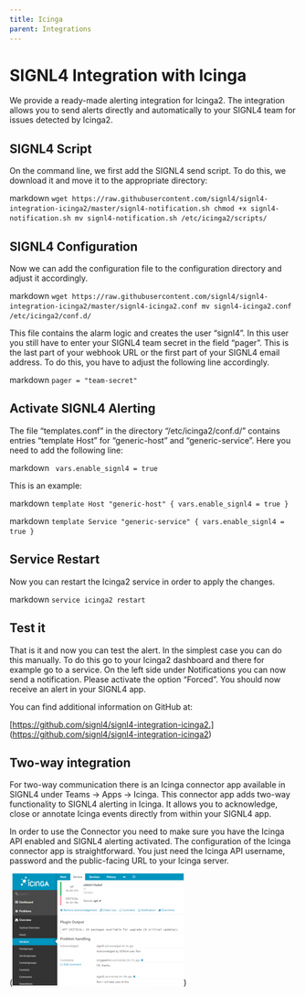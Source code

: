 ```yaml
---
title: Icinga
parent: Integrations
---
```


# SIGNL4 Integration with Icinga

We provide a ready-made alerting integration for Icinga2. The integration allows you to send alerts directly and automatically to your SIGNL4 team for issues detected by Icinga2.

## SIGNL4 Script

On the command line, we first add the SIGNL4 send script. To do this, we download it and move it to the appropriate directory:

markdown ``` wget https://raw.githubusercontent.com/signl4/signl4-integration-icinga2/master/signl4-notification.sh
chmod +x signl4-notification.sh
mv signl4-notification.sh /etc/icinga2/scripts/ ```

## SIGNL4 Configuration

Now we can add the configuration file to the configuration directory and adjust it accordingly.

markdown ``` wget https://raw.githubusercontent.com/signl4/signl4-integration-icinga2/master/signl4-icinga2.conf
mv signl4-icinga2.conf /etc/icinga2/conf.d/ ```

This file contains the alarm logic and creates the user “signl4”. In this user you still have to enter your SIGNL4 team secret in the field “pager”. This is the last part of your webhook URL or the first part of your SIGNL4 email address. To do this, you have to adjust the following line accordingly.

markdown ``` pager = "team-secret" ```

## Activate SIGNL4 Alerting

The file “templates.conf” in the directory “/etc/icinga2/conf.d/” contains entries “template Host” for “generic-host” and “generic-service”. Here you need to add the following line:

markdown ``` vars.enable_signl4 = true```

This is an example:

markdown ``` template Host "generic-host" {
vars.enable_signl4 = true
} ```

markdown ``` template Service "generic-service" {
vars.enable_signl4 = true
} ```

## Service Restart

Now you can restart the Icinga2 service in order to apply the changes.

markdown ``` service icinga2 restart ```

## Test it

That is it and now you can test the alert. In the simplest case you can do this manually. To do this go to your Icinga2 dashboard and there for example go to a service. On the left side under Notifications you can now send a notification. Please activate the option “Forced”. You should now receive an alert in your SIGNL4 app.

You can find additional information on GitHub at:

[https://github.com/signl4/signl4-integration-icinga2.] (https://github.com/signl4/signl4-integration-icinga2)

## Two-way integration

For two-way communication there is an Icinga connector app available in SIGNL4 under Teams -> Apps -> Icinga. This connector app adds two-way functionality to SIGNL4 alerting in Icinga. It allows you to acknowledge, close or annotate Icinga events directly from within your SIGNL4 app.

In order to use the Connector you need to make sure you have the Icinga API enabled and SIGNL4 alerting activated. The configuration of the Icinga connector app is straightforward. You just need the Icinga API username, password and the public-facing URL to your Icinga server.

(![aIcinga Two Way Integration with SIGNL4](icinga-two-way-integration-with-signl4.png))

